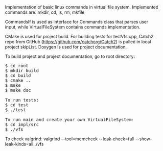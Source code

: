 Implementation of basic linux commands in virtual file system.
Implemented commands are: mkdir, cd, ls, rm, mkfile

CommandsIf is used as interface for Commands class that parses user input,
while VirtualFileSystem contains commands implementation.

CMake is used for project build. For building tests for testVfs.cpp,
Catch2 repo from GitHub (https://github.com/catchorg/Catch2)
is pulled in local project skipList. Doxygen is used for project documentation.

To build project and project documentation, go to root directory:
<pre>
$ cd root
$ mkdir build
$ cd build
$ cmake ..
$ make
$ make doc

To run tests:
$ cd test
$ ./test

To run main and create your own VirtualFileSystem:
$ cd impl/src
$ ./vfs
</pre>
To check valgrind: valgrind --tool=memcheck --leak-check=full --show-leak-kinds=all ./vfs

